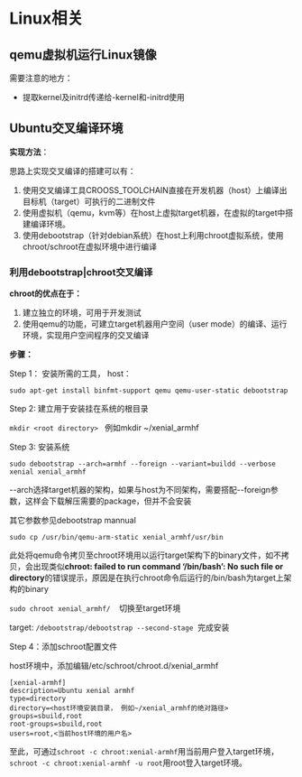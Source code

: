 # Linux相关

## qemu虚拟机运行Linux镜像
需要注意的地方：
* 提取kernel及initrd传递给-kernel和-initrd使用

## Ubuntu交叉编译环境

**实现方法**：

思路上实现交叉编译的搭建可以有：

1. 使用交叉编译工具CROOSS_TOOLCHAIN直接在开发机器（host）上编译出目标机（target）可执行的二进制文件
2. 使用虚拟机（qemu，kvm等）在host上虚拟target机器，在虚拟的target中搭建编译环境。
3. 使用debootstrap（针对debian系统）在host上利用chroot虚拟系统，使用chroot/schroot在虚拟环境中进行编译

### 利用debootstrap|chroot交叉编译

**chroot的优点在于：**

1. 建立独立的环境，可用于开发测试
2. 使用qemu的功能，可建立target机器用户空间（user mode）的编译、运行环境，实现用户空间程序的交叉编译

**步骤：**

Step 1： 安装所需的工具， host：

`sudo apt-get install binfmt-support qemu qemu-user-static debootstrap`
  
Step 2: 建立用于安装挂在系统的根目录

`mkdir <root directory>`   例如mkdir ~/xenial_armhf

Step 3: 安装系统

`sudo debootstrap --arch=armhf --foreign --variant=buildd --verbose xenial xenial_armhf`
  
--arch选择target机器的架构，如果与host为不同架构，需要搭配--foreign参数，这样会下载解压需要的package，但并不会安装

其它参数参见debootstrap mannual

`sudo cp /usr/bin/qemu-arm-static xenial_armhf/usr/bin`

此处将qemu命令拷贝至chroot环境用以运行target架构下的binary文件，如不拷贝，会出现类似**chroot: failed to run command ‘/bin/bash’: No such file or directory**的错误提示，原因是在执行chroot命令后运行的/bin/bash为target上架构的binary

`sudo chroot xenial_armhf/`    切换至target环境

target: `/debootstrap/debootstrap --second-stage`  完成安装

Step 4：添加schroot配置文件

host环境中，添加编辑/etc/schroot/chroot.d/xenial_armhf

    [xenial-armhf]
    description=Ubuntu xenial armhf
    type=directory
    directory=<host环境安装目录， 例如~/xenial_armhf的绝对路径>
    groups=sbuild,root
    root-groups=sbuild,root
    users=root,<当前host环境的用户名>

至此，可通过`schroot -c chroot:xenial-armhf`用当前用户登入target环境，`schroot -c chroot:xenial-armhf -u root`用root登入target环境。

